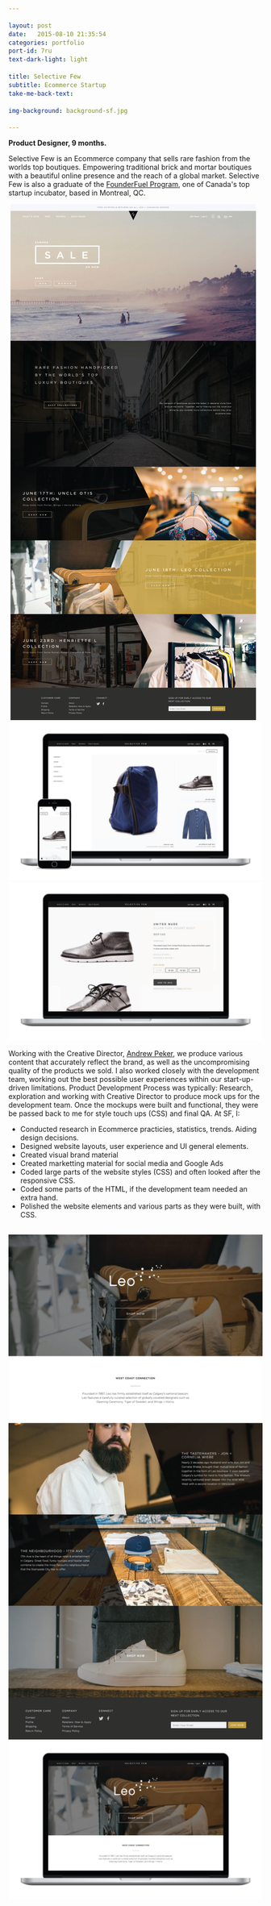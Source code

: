 ```yaml
---

layout: post
date:   2015-08-10 21:35:54
categories: portfolio
port-id: 7ru
text-dark-light: light

title: Selective Few
subtitle: Ecommerce Startup
take-me-back-text:

img-background: background-sf.jpg

---
```


<b>Product Designer, 9 months.</b>

Selective Few is an Ecommerce company that sells rare fashion from the worlds top boutiques. Empowering traditional brick and mortar boutiques with a beautiful online presence and the reach of a global market. Selective Few is also a graduate of the <a href="http://founderfuel.com/en/" target="_blank">FounderFuel Program</a>, one of Canada's top startup incubator, based in Montreal, QC. 

<div class="image-container">
    <img class="clear" src=""/>
    <img class="w2" src="./img/work/sf/sf-home.jpg"/>
    <img class="w2" src="./img/work/sf/sf-category.jpg"/>
    <img class="w2" src="./img/work/sf/sf-product.jpg"/>
</div>

Working with the Creative Director, <a href="https://www.linkedin.com/pub/andrew-peker/2a/539/779" target="_blank">Andrew Peker</a>, we produce various content that accurately reflect the brand, as well as the uncompromising quality of the products we sold. I also worked closely with the development team, working out the best possible user experiences within our start-up-driven limitations. Product Development Process was typically: Research, exploration and working with Creative Director to produce mock ups for the development team. Once the mockups were built and functional, they were be passed back to me for style touch ups (CSS) and final QA. At SF, I:

- Conducted research in Ecommerce practicies, statistics, trends. Aiding design decisions.
- Designed website layouts, user experience and UI general elements.
- Created visual brand material
- Created marketting material for social media and Google Ads
- Coded large parts of the website styles (CSS) and often looked after the responsive CSS.
- Coded some parts of the HTML, if the development team needed an extra hand.  
- Polished the website elements and various parts as they were built, with CSS.

<div class="image-container">
    <img class="clear" src=""/>
    <img class="w2" src="./img/work/sf/sf-boutique.jpg"/>
    <img class="w2" src="./img/work/sf/sf-boutique-mac.jpg"/>
</div>
